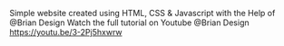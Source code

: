Simple website created using HTML, CSS & Javascript with the Help of @Brian Design
Watch the full tutorial on Youtube @Brian Design https://youtu.be/3-2Pj5hxwrw

